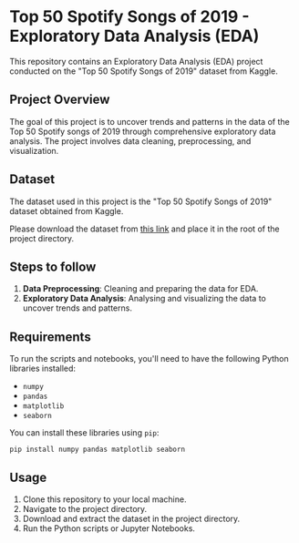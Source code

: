 # Top 50 Spotify Songs of 2019 - Exploratory Data Analysis (EDA)

This repository contains an Exploratory Data Analysis (EDA) project conducted on the "Top 50 Spotify Songs of 2019" dataset from Kaggle.

## Project Overview

The goal of this project is to uncover trends and patterns in the data of the Top 50 Spotify songs of 2019 through comprehensive exploratory data analysis. The project involves data cleaning, preprocessing, and visualization.

## Dataset

The dataset used in this project is the "Top 50 Spotify Songs of 2019" dataset obtained from Kaggle. 

Please download the dataset from [this link](<provide_link_here>) and place it in the root of the project directory.

## Steps to follow

1. **Data Preprocessing**: Cleaning and preparing the data for EDA.
2. **Exploratory Data Analysis**: Analysing and visualizing the data to uncover trends and patterns.

## Requirements

To run the scripts and notebooks, you'll need to have the following Python libraries installed:

- `numpy`
- `pandas`
- `matplotlib`
- `seaborn`

You can install these libraries using `pip`:

```
pip install numpy pandas matplotlib seaborn
```

## Usage

1. Clone this repository to your local machine.
2. Navigate to the project directory.
3. Download and extract the dataset in the project directory.
4. Run the Python scripts or Jupyter Notebooks.

